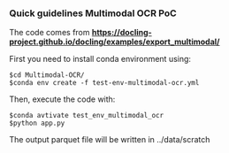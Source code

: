 ### Quick guidelines Multimodal OCR PoC

The code comes from **https://docling-project.github.io/docling/examples/export_multimodal/**

First you need to install conda environment using: 
```console
$cd Multimodal-OCR/
$conda env create -f test-env-multimodal-ocr.yml
```

Then, execute the code with:
```console
$conda avtivate test_env_multimodal_ocr
$python app.py
```

The output parquet file will be written in ../data/scratch